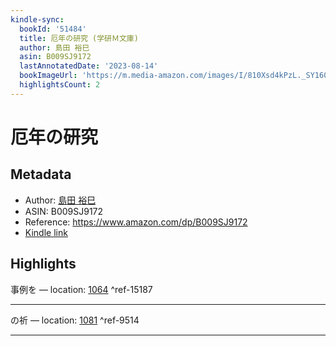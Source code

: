 ```yaml
---
kindle-sync:
  bookId: '51484'
  title: 厄年の研究 (学研Ｍ文庫)
  author: 島田 裕巳
  asin: B009SJ9172
  lastAnnotatedDate: '2023-08-14'
  bookImageUrl: 'https://m.media-amazon.com/images/I/810Xsd4kPzL._SY160.jpg'
  highlightsCount: 2
---
```

# 厄年の研究
## Metadata
* Author: [島田 裕巳](https://www.amazon.comundefined)
* ASIN: B009SJ9172
* Reference: https://www.amazon.com/dp/B009SJ9172
* [Kindle link](kindle://book?action=open&asin=B009SJ9172)

## Highlights
事例を — location: [1064](kindle://book?action=open&asin=B009SJ9172&location=1064) ^ref-15187

---
の祈 — location: [1081](kindle://book?action=open&asin=B009SJ9172&location=1081) ^ref-9514

---
